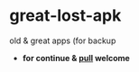 # great-lost-apk

old &amp; great apps (for backup

- **for continue & [pull](https://github.com/by-syk/great-lost-apk/pulls) welcome**

